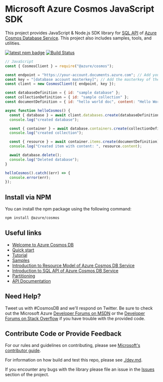 # Microsoft Azure Cosmos JavaScript SDK

This project provides JavaScript & Node.js SDK library for [SQL API](https://docs.microsoft.com/en-us/azure/cosmos-db/sql-api-sql-query) of [Azure Cosmos
Database Service](https://azure.microsoft.com/en-us/services/cosmos-db/). This project also includes samples, tools, and utilities.

[![latest npm badge](https://img.shields.io/npm/v/%40azure%2Fcosmos/latest.svg)](https://www.npmjs.com/package/@azure/cosmos)
[![Build Status](https://cosmos-db-sdk-public.visualstudio.com/cosmos-db-sdk-public/_apis/build/status/Azure.azure-cosmos-js?branchName=master)](https://cosmos-db-sdk-public.visualstudio.com/cosmos-db-sdk-public/_build/latest?definitionId=7&branchName=master)

```js
// JavaScript
const { CosmosClient } = require("@azure/cosmos");

const endpoint = "https://your-account.documents.azure.com"; // Add your endpoint
const key = "[database account masterkey]"; // Add the masterkey of the endpoint
const client = new CosmosClient({ endpoint, key });

const databaseDefinition = { id: "sample database" };
const collectionDefinition = { id: "sample collection" };
const documentDefinition = { id: "hello world doc", content: "Hello World!" };

async function helloCosmos() {
  const { database } = await client.databases.create(databaseDefinition);
  console.log("created database");

  const { container } = await database.containers.create(collectionDefinition);
  console.log("created collection");

  const { resource } = await container.items.create(documentDefinition);
  console.log("Created item with content: ", resource.content);

  await database.delete();
  console.log("Deleted database");
}

helloCosmos().catch((err) => {
  console.error(err);
});
```

## Install via NPM

You can install the npm package using the following command:

```bash
npm install @azure/cosmos
```

## Useful links

- [Welcome to Azure Cosmos DB](https://docs.microsoft.com/en-us/azure/cosmos-db/community)
- [Quick start](https://docs.microsoft.com/en-us/azure/cosmos-db/sql-api-nodejs-get-started)
- [Tutorial](https://docs.microsoft.com/en-us/azure/cosmos-db/sql-api-nodejs-application)
- [Samples](https://github.com/Azure/azure-sdk-for-js/tree/master/sdk/cosmosdb/cosmos/samples)
- [Introduction to Resource Model of Azure Cosmos DB Service](https://docs.microsoft.com/en-us/azure/cosmos-db/sql-api-resources)
- [Introduction to SQL API of Azure Cosmos DB Service](https://docs.microsoft.com/en-us/azure/cosmos-db/sql-api-sql-query)
- [Partitioning](https://docs.microsoft.com/en-us/azure/cosmos-db/sql-api-partition-data)
- [API Documentation](https://docs.microsoft.com/en-us/javascript/api/%40azure/cosmos/?view=azure-node-latest)

## Need Help?

Tweet us with #CosmosDB and we'll respond on Twitter. Be sure to check out the Microsoft Azure [Developer Forums on MSDN](https://social.msdn.microsoft.com/forums/azure/en-US/home?forum=AzureDocument) or the [Developer Forums on Stack Overflow](https://stackoverflow.com/questions/tagged/azure-cosmosdb) if you have trouble with the provided code.

## Contribute Code or Provide Feedback

For our rules and guidelines on contributing, please see [Microsoft's contributor guide](https://docs.microsoft.com/en-us/contribute/).

For information on how build and test this repo, please see [./dev.md](./dev.md).

If you encounter any bugs with the library please file an issue in the [Issues](https://github.com/Azure/azure-sdk-for-js/issues) section of the project.
